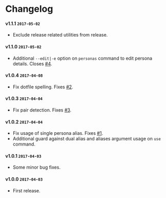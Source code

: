 # Changelog

#### v1.1.1 `2017-05-02`
- Exclude release related utilities from release.

#### v1.1.0 `2017-05-02`
- Additional `--edit|-e` option on `personas` command to edit persona details. Closes [#4](https://github.com/raphaelstolt/git-user-bend/issues/4).

#### v1.0.4 `2017-04-08`
- Fix dotfile spelling. Fixes [#2](https://github.com/raphaelstolt/git-user-bend/issues/2).

#### v1.0.3 `2017-04-04`
- Fix pair detection. Fixes [#3](https://github.com/raphaelstolt/git-user-bend/issues/3).

#### v1.0.2 `2017-04-04`
- Fix usage of single persona alias. Fixes [#1](https://github.com/raphaelstolt/git-user-bend/issues/1).
- Additional guard against dual alias and aliases argument usage on `use` command.

#### v1.0.1 `2017-04-03`
- Some minor bug fixes.

#### v1.0.0 `2017-04-03`
- First release.
